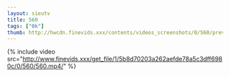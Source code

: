 ```yaml
--- 
layout: sieutv
title: 560
tags: ["0k"]
thumb: http://hwcdn.finevids.xxx/contents/videos_screenshots/0/560/preview.mp4.jpg
---
```

{% include video src="http://www.finevids.xxx/get_file/1/5b8d70203a262aefde78a5c3dff6980c/0/560/560.mp4/" %} 
